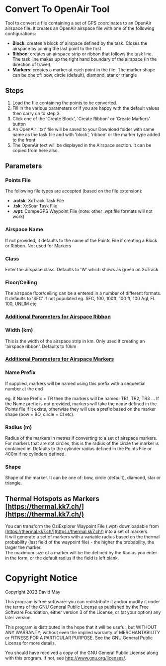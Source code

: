 # Convert To OpenAir Tool #
Tool to convert a file containing a set of GPS coordinates to an OpenAir airspace file.
It creates an OpenAir airspace file with one of the following configurations:

- **Block**: creates a block of airspace defined by the task. Closes the airspace by joining the last point to the first
- **Ribbon**: creates an airspace strip or ribbon that follows the task line. The task line makes up the right hand boundary of the airspace (in the direction of travel).
- **Markers**: creates a marker at each point in the file. The marker shape can be one of: bow, circle (default), diamond, star or triangle

## Steps ##

1. Load the file containing the points to be converted.
2. Fill in the various parameters or if you are happy with the default values then carry on to step 3.
3. Click one of the 'Create Block', 'Create Ribbon' or 'Create Markers' button
4. An OpenAir '.txt' file will be saved to your Download folder with same name as the task file and with 'block', 'ribbon' or the marker type added to the front
5. The OpenAir text will be displayed in the Airspace section. It can be copied from here also.

## Parameters ##
### Points File ###
The following file types are accepted (based on the file extension):

- **.xctsk**: XcTrack Task File
- **.tsk**: XcSoar Task File
- **.wpt**: CompeGPS Waypoint File (note: other .wpt file formats will not work)

### Airspace Name ###
If not provided, it defaults to the name of the Points File if creating a Block or Ribbon. Not used for Markers

### Class ###
Enter the airspace class. Defaults to 'W' which shows as green on XcTrack

### Floor/Ceiling ###
The airspace floor/ceiling can be a entered in a number of different formats. It defaults to 'SFC' if not populated
eg. SFC, 100, 100ft, 100 ft, 100 Agl, FL 100, UNLIM etc

### <u>Additional Parameters for Airspace Ribbon</u> ###
### Width (km) ###
This is the width of the airspace strip in km. Only used if creating an 'airspace ribbon'. Defaults to 10km

### <u>Additional Parameters for Airspace Markers</u> ###
### Name Prefix ###
If supplied, markers will be named using this prefix with a sequential number at the end

eg. if Name Prefix = TR then the markers will be named: TR1, TR2, TR3 ...
If the Name prefix is not provided, markers will take the name defined in the Points file if it exists, otherwise they will use a prefix based on the marker shape (bow = BO, circle = CI etc).
      
### Radius (m) ###
Radius of the markers in metres if converting to a set of airspace markers. For markers that are not circles, this is the radius of the circle the marker is contained in.
Defaults to the cylinder radius defined in the Points File or 400m if no cylinders defined.
      
### Shape ###
Shape of the marker. It can be one of: bow, circle (default), diamond, star or triangle.

## Thermal Hotspots as Markers [https://thermal.kk7.ch/](https://thermal.kk7.ch/) ##
You can transform the OziExplorer Waypoint File (.wpt) downloadable from [https://thermal.kk7.ch/](https://thermal.kk7.ch/) into a set of markers.<br>
It will generate a set of markers with a variable radius based on the thermal probability (last field of the waypoint file) - the higher the probability, the larger the marker.<br>
The maximum size of a marker will be the defined by the Radius you enter in the form, or the default radius if the field is left blank.

# Copyright Notice #
Copyright 2022 David May

This program is free software: you can redistribute it and/or modify
it under the terms of the GNU General Public License as published by
the Free Software Foundation, either version 3 of the License, or
(at your option) any later version.

This program is distributed in the hope that it will be useful,
but WITHOUT ANY WARRANTY; without even the implied warranty of
MERCHANTABILITY or FITNESS FOR A PARTICULAR PURPOSE.  See the
GNU General Public License for more details.

You should have received a copy of the GNU General Public License
along with this program.  If not, see <http://www.gnu.org/licenses/>.
    
